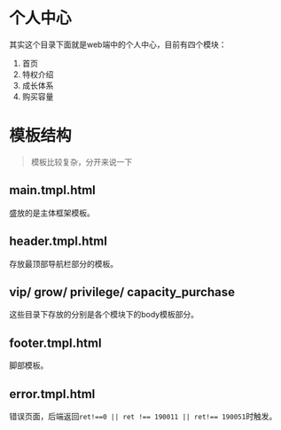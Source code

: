 # 个人中心

其实这个目录下面就是web端中的个人中心，目前有四个模块：
1. 首页
2. 特权介绍
3. 成长体系
4. 购买容量

# 模板结构
> 模板比较复杂，分开来说一下

## main.tmpl.html
盛放的是主体框架模板。

## header.tmpl.html
存放最顶部导航栏部分的模板。

## vip/ grow/ privilege/ capacity_purchase
这些目录下存放的分别是各个模块下的body模板部分。

## footer.tmpl.html
脚部模板。

## error.tmpl.html
错误页面，后端返回`ret!==0 || ret !== 190011 || ret!== 190051`时触发。
